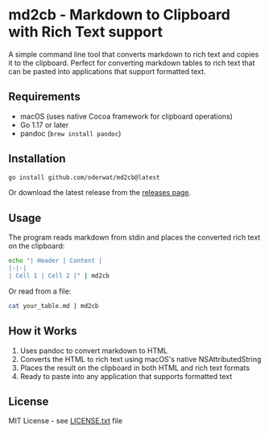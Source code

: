 # md2cb - Markdown to Clipboard with Rich Text support

A simple command line tool that converts markdown to rich text and copies it to the clipboard. Perfect for converting markdown tables to rich text that can be pasted into applications that support formatted text.

## Requirements

- macOS (uses native Cocoa framework for clipboard operations)
- Go 1.17 or later
- pandoc (`brew install pandoc`)

## Installation

```bash
go install github.com/oderwat/md2cb@latest
```

Or download the latest release from the [releases page](https://github.com/oderwat/md2cb/releases).

## Usage

The program reads markdown from stdin and places the converted rich text on the clipboard:

```bash
echo "| Header | Content |
|-|-|
| Cell 1 | Cell 2 |" | md2cb
```

Or read from a file:

```bash
cat your_table.md | md2cb
```

## How it Works

1. Uses pandoc to convert markdown to HTML
2. Converts the HTML to rich text using macOS's native NSAttributedString
3. Places the result on the clipboard in both HTML and rich text formats
4. Ready to paste into any application that supports formatted text

## License

MIT License - see [LICENSE.txt](LICENSE.txt) file